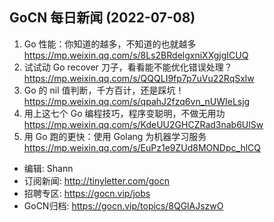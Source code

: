 ## GoCN 每日新闻 (2022-07-08)

1. Go 性能：你知道的越多，不知道的也就越多 https://mp.weixin.qq.com/s/8Ls2BRdelgxniXXgjgICUQ
2. 试试动 Go recover 刀子，看看能不能优化错误处理？ https://mp.weixin.qq.com/s/QQQLI9fp7p7uVu22RqSxlw
3. Go 的 nil 值判断，千方百计，还是踩坑！https://mp.weixin.qq.com/s/qpahJ2fzq6vn_nUWIeLsjg
4. 用上这七个 Go 编程技巧，程序变聪明，不做无用功 https://mp.weixin.qq.com/s/KdeUU2GHCZRad3nab6UlSw
5. 用 Go 跑的更快：使用 Golang 为机器学习服务 https://mp.weixin.qq.com/s/EuPz1e9ZUd8MONDpc_hlCQ

- 编辑: Shann
- 订阅新闻: http://tinyletter.com/gocn
- 招聘专区: https://gocn.vip/jobs
- GoCN归档:  https://gocn.vip/topics/8QGlAJszwO